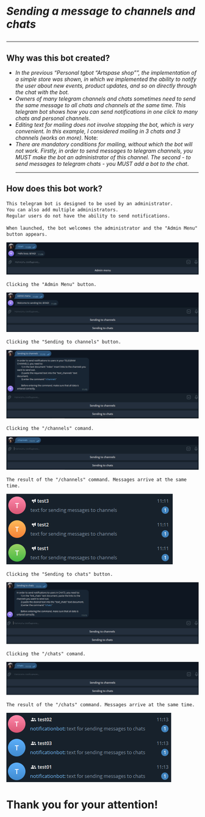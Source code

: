 # _Sending a message to channels and chats_ <hr>

## Why was this bot created?

   - _In the previous “Personal tgbot “Artspase shop””, the implementation 
of a simple store was shown, in which we implemented the ability to 
notify the user about new events, product updates, and so on directly 
through the chat with the bot._
   - _Owners of many telegram channels and chats sometimes need to send the 
   same message to all chats and channels at the same time. This telegram 
   bot shows how you can send notifications in one click to many chats and personal channels_.
   - _Editing text for mailing does not involve stopping the bot, which is very convenient. 
   In this example, I considered mailing in 3 chats and 3 channels (works on more)_.
   Note:
   - _There are mandatory conditions for mailing, without which the bot will not work. 
   Firstly, in order to send messages to telegram channels, you MUST make the bot an 
   administrator of this channel. The second - to send messages to telegram chats - you MUST add a bot to the chat_. <hr>

## How does this bot work?
    This telegram bot is designed to be used by an administrator.
    You can also add multiple administrators. 
    Regular users do not have the ability to send notifications. 

    When launched, the bot welcomes the administrator and the "Admin Menu" button appears.

![start](https://github.com/shancuha15/python_tgbot_Sending-a-message-to-channels-and-chats/blob/main/readme%20photo/start.png)

    Clicking the "Admin Menu" button.

![admin menu](https://github.com/shancuha15/python_tgbot_Sending-a-message-to-channels-and-chats/blob/main/readme%20photo/admin%20menu.png)

    Clicking the "Sending to channels" button.

![Sending to channels](https://github.com/shancuha15/python_tgbot_Sending-a-message-to-channels-and-chats/blob/main/readme%20photo/sending%20to%20channels.png)

    Clicking the "/channels" comand.

![/channels](https://github.com/shancuha15/python_tgbot_Sending-a-message-to-channels-and-chats/blob/main/readme%20photo/channels.png)

    The result of the "/channels" command. Messages arrive at the same time.

![message to channels](https://github.com/shancuha15/python_tgbot_Sending-a-message-to-channels-and-chats/blob/main/readme%20photo/messages%20to%20channels.png)

    Clicking the "Sending to chats" button.

![Sending to chats](https://github.com/shancuha15/python_tgbot_Sending-a-message-to-channels-and-chats/blob/main/readme%20photo/sending%20to%20chats.png)

    Clicking the "/chats" comand.

![/chats](https://github.com/shancuha15/python_tgbot_Sending-a-message-to-channels-and-chats/blob/main/readme%20photo/chats.png)

    The result of the "/chats" command. Messages arrive at the same time.

![message to chats](https://github.com/shancuha15/python_tgbot_Sending-a-message-to-channels-and-chats/blob/main/readme%20photo/messages%20to%20chats.png)

# Thank you for your attention!